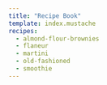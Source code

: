 ```yaml
---
title: "Recipe Book"
template: index.mustache
recipes:
  - almond-flour-brownies
  - flaneur
  - martini
  - old-fashioned
  - smoothie
---
```

